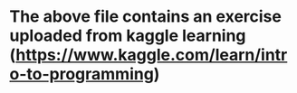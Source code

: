 # The above file contains an exercise uploaded from kaggle learning (https://www.kaggle.com/learn/intro-to-programming)
